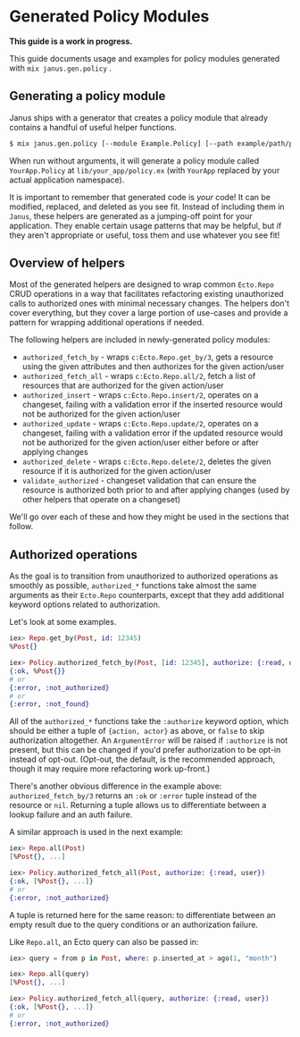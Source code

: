 # Generated Policy Modules

**This guide is a work in progress.**

This guide documents usage and examples for policy modules generated with `mix janus.gen.policy` .

## Generating a policy module

Janus ships with a generator that creates a policy module that already contains a handful of useful helper functions.

```sh
$ mix janus.gen.policy [--module Example.Policy] [--path example/path/policy.ex]
```

When run without arguments, it will generate a policy module called `YourApp.Policy` at `lib/your_app/policy.ex` (with `YourApp` replaced by your actual application namespace).

It is important to remember that generated code is _your_ code! It can be modified, replaced, and deleted as you see fit.
Instead of including them in `Janus`, these helpers are generated as a jumping-off point for your application.
They enable certain usage patterns that may be helpful, but if they aren't appropriate or useful, toss them and use whatever you see fit!

## Overview of helpers

Most of the generated helpers are designed to wrap common `Ecto.Repo` CRUD operations in a way that facilitates refactoring existing unauthorized calls to authorized ones with minimal necessary changes.
The helpers don't cover everything, but they cover a large portion of use-cases and provide a pattern for wrapping additional operations if needed.

The following helpers are included in newly-generated policy modules:

- `authorized_fetch_by` - wraps `c:Ecto.Repo.get_by/3`, gets a resource using the given attributes and then authorizes for the given action/user
- `authorized_fetch_all` - wraps `c:Ecto.Repo.all/2`, fetch a list of resources that are authorized for the given action/user
- `authorized_insert` - wraps `c:Ecto.Repo.insert/2`, operates on a changeset, failing with a validation error if the inserted resource would not be authorized for the given action/user
- `authorized_update` - wraps `c:Ecto.Repo.update/2`, operates on a changeset, failing with a validation error if the updated resource would not be authorized for the given action/user either before or after applying changes
- `authorized_delete` - wraps `c:Ecto.Repo.delete/2`, deletes the given resource if it is authorized for the given action/user
- `validate_authorized` - changeset validation that can ensure the resource is authorized both prior to and after applying changes (used by other helpers that operate on a changeset)

We'll go over each of these and how they might be used in the sections that follow.

## Authorized operations

As the goal is to transition from unauthorized to authorized operations as smoothly as possible, `authorized_*` functions take almost the same arguments as their `Ecto.Repo` counterparts, except that they add additional keyword options related to authorization.

Let's look at some examples.

```elixir
iex> Repo.get_by(Post, id: 12345)
%Post{}

iex> Policy.authorized_fetch_by(Post, [id: 12345], authorize: {:read, user})
{:ok, %Post{}}
# or
{:error, :not_authorized}
# or
{:error, :not_found}
```

All of the `authorized_*` functions take the `:authorize` keyword option, which should be either a tuple of `{action, actor}` as above, or `false` to skip authorization altogether.
An `ArgumentError` will be raised if `:authorize` is not present, but this can be changed if you'd prefer authorization to be opt-in instead of opt-out.
(Opt-out, the default, is the recommended approach, though it may require more refactoring work up-front.)

There's another obvious difference in the example above: `authorized_fetch_by/3` returns an `:ok` or `:error` tuple instead of the resource or `nil`.
Returning a tuple allows us to differentiate between a lookup failure and an auth failure.

A similar approach is used in the next example:

```elixir
iex> Repo.all(Post)
[%Post{}, ...]

iex> Policy.authorized_fetch_all(Post, authorize: {:read, user})
{:ok, [%Post{}, ...]}
# or
{:error, :not_authorized}
```

A tuple is returned here for the same reason: to differentiate between an empty result due to the query conditions or an authorization failure.

Like `Repo.all`, an Ecto query can also be passed in:

```elixir
iex> query = from p in Post, where: p.inserted_at > ago(1, "month")

iex> Repo.all(query)
[%Post{}, ...]

iex> Policy.authorized_fetch_all(query, authorize: {:read, user})
{:ok, [%Post{}, ...]}
# or
{:error, :not_authorized}
```
